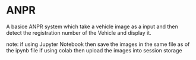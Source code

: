 # ANPR

A basice ANPR system which take a vehicle image as a input and then detect the registration number of the Vehicle
and display it.

note: if using Jupyter Notebook then save the images in the same file as of the ipynb file
      if using colab then upload the images into session storage 
